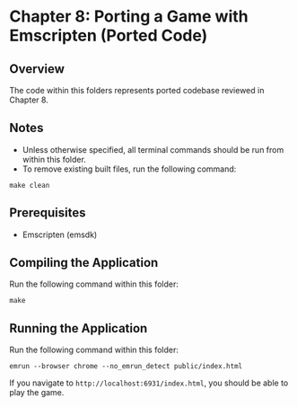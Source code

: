 # Chapter 8: Porting a Game with Emscripten (Ported Code)

## Overview
The code within this folders represents ported codebase reviewed in Chapter 8.

## Notes
- Unless otherwise specified, all terminal commands should be run from within this folder.
- To remove existing built files, run the following command:
```
make clean
```

## Prerequisites
- Emscripten (emsdk)

## Compiling the Application
Run the following command within this folder:
```
make
```

## Running the Application
Run the following command within this folder:
```
emrun --browser chrome --no_emrun_detect public/index.html
```

If you navigate to `http://localhost:6931/index.html`, you should be able to play the game.

